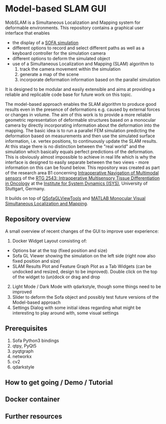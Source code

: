 # Model-based SLAM GUI

MobSLAM is a Simultaneous Localization and Mapping system for deformable environments.
This repository contains a graphical user interface that enables 

- the display of a [SOFA simulation](https://www.sofa-framework.org)
- different options to record and select different paths as well as a keyboard controller for the simulation camera
- different options to deform the simulated object
- use of a Simultaneous Localization and Mapping (SLAM) algorithm to 
	1. track the camera movement within the simulation 
	2. generate a map of the scene
	3. incorporate deformation information based on the parallel simulation
	
It is designed to be modular and easily extensible and aims at providing a reliable and replicable code base for future work on this topic.

The model-based approach enables the SLAM algorithm to produce good results even in the presence of deformations e.g. caused by external forces or changes in volume.
The aim of this work is to provide a more reliable geometric representation of deformable structures based on a monocular camera by directly incorporating information about the deformation into the mapping.
The basic idea is to run a parallel FEM simulation predicting the deformation based on measurements and then use the simulated surface information, i.e. vertex positions, to continuously update the SLAM results.
At this stage there is no distinction between the "real world" and the simulation which basically equals perfect predictions of the deformation.
This is obviously almost impossible to achieve in real life which is why the interface is designed to easily separate between the two views - more information on this can be found below.
This repository was created as part of the research area B1 concerning [Intraoperative Navigation of Multimodal sensors](https://www.grk2543.uni-stuttgart.de/en/research/b-modeling-and-classification/b1-modeling/) of the [RTG 2543: Intraoperative Multisensory Tissue Differentiation in Oncology](https://www.grk2543.uni-stuttgart.de/en/) at the [Institute for System Dynamics (ISYS)](https://www.isys.uni-stuttgart.de/en/), University of Stuttgart, Germany.

It builds on top of [QSofaGLViewTools](https://github.com/psomers3/QSofaGLViewTools) and [MATLAB Monocular Visual Simultaneous Localization and Mapping](https://www.mathworks.com/help/vision/ug/monocular-visual-simultaneous-localization-and-mapping.html).

## Repository overview
A small overview of recent changes of the GUI to improve user experience:

1. Docker Widget Layout consisting of: 

- Options bar at the top (fixed position and size)
- Sofa GL Viewer showing the simulation on the left side (right now also fixed position and size)
- SLAM Results Plot and Feature Graph Plot as a Tab Widgets (can be undocked and resized, design to be improved). Double click on the top of the widget to (un)dock or drag and drop

2. Light Mode / Dark Mode with qdarkstyle, though some things need to be improved
3. Slider to deform the Sofa object and possibly test future versions of the Model-based approach
4. Settings Dialog with some initial ideas regarding what might be interesting to play around with, some visual settings

## Prerequisites

1. Sofa Python3 bindings
2. qtpy, PyQt5
3. pyqtgraph
4. networkx
5. cv2
6. qdarkstyle

## How to get going / Demo / Tutorial

## Docker container

## Further resources
